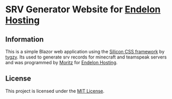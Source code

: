 # SRV Generator Website for [Endelon Hosting](https://endelon.link)

## Information

This is a simple Blazor web application using the [Silicon CSS framework](https://silicon-css.com/) by [tygzy](https://github.com/tygzy/). Its used to generate srv records for minecraft and teamspeak servers and was programmed by [Moritz](https://mxritz.xyz) for [Endelon Hosting](https://endelon.link).

## License

This project is licensed under the [MIT License](LICENSE).
